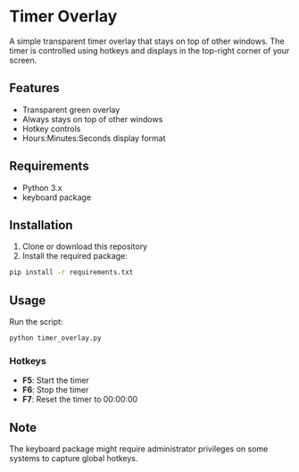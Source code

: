 # Timer Overlay

A simple transparent timer overlay that stays on top of other windows. The timer is controlled using hotkeys and displays in the top-right corner of your screen.

## Features
- Transparent green overlay
- Always stays on top of other windows
- Hotkey controls
- Hours:Minutes:Seconds display format

## Requirements
- Python 3.x
- keyboard package

## Installation

1. Clone or download this repository
2. Install the required package:
```bash
pip install -r requirements.txt
```

## Usage

Run the script:
```bash
python timer_overlay.py
```

### Hotkeys
- **F5**: Start the timer
- **F6**: Stop the timer
- **F7**: Reset the timer to 00:00:00

## Note
The keyboard package might require administrator privileges on some systems to capture global hotkeys. 
